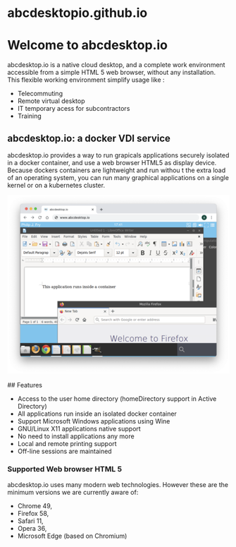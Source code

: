 # abcdesktopio.github.io

# Welcome to abcdesktop.io

abcdesktop.io is a native cloud desktop, and a complete work environment accessible from a simple HTML 5 web browser, without any installation.
This flexible working environment simplify usage like :

- Telecommuting
- Remote virtual desktop 
- IT temporary acess for subcontractors
- Training  

## abcdesktop.io: a docker VDI service

abcdesktop.io provides a way to run grapicals applications securely isolated in a docker container, and use a web browser HTML5 as display device. Because dockers containers are lightweight and run withou
t the extra load of an operating system, you can run many graphical applications on a single kernel or on a kubernetes cluster.

![screenshot-applications](img/screenshot-applications.png)


## Features

- Access to the user home directory (homeDirectory support in Active Directory)
- All applications run inside an isolated docker container
- Support Microsoft Windows applications using Wine
- GNU/Linux X11 applications native support
- No need to install applications any more
- Local and remote printing support 
- Off-line sessions are maintained


### Supported Web browser HTML 5

abcdesktop.io uses many modern web technologies. However these are the minimum versions we are currently aware of:

* Chrome 49, 
* Firefox 58, 
* Safari 11, 
* Opera 36,  
* Microsoft Edge (based on Chromium)

